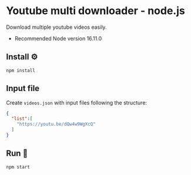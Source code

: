 # Youtube multi downloader - node.js

Download multiple youtube videos easily.

- Recommended Node version 16.11.0

## Install ⚙️

```
npm install
```

## Input file

Create `videos.json` with input files following the structure:

```json
{
  "list":[
    "https://youtu.be/dQw4w9WgXcQ"
  ]
}
```

## Run 🚀

```
npm start
```